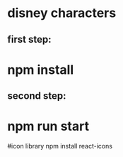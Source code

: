 # disney characters
## first step: 
# npm install
## second step:
# npm run start
#icon library
npm install react-icons
